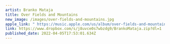 ```yaml
---
artist: Branko Mataja
title: Over Fields and Mountains
new_image: /images/over-fields-and-mountains.jpg
apple_link: " https://music.apple.com/us/album/over-fields-and-mountains/1599380175"
link: https://www.dropbox.com/s/j8uvce0s7wbzdg9/BrankoMataja.zip?dl=1
published_date: 2022-04-05T17:53:01.634Z
---
```

